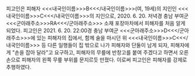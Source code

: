 피고인은 피해자 <<<내국인이름>>>B<<</내국인이름>>>(여, 19세)의 지인인 <<<내국인이름>>>C<<</내국인이름>>>의 지인으로, 2020. 6. 20. 저녁경 충남 부여군 <<<군아래주소>>>RA<<</군아래주소>>> 소재 포장마차에서 피해자를 처음 알게 되었다.
피고인은 2021. 6. 20. 22:00경 충남 부여군 <<<군아래주소>>>D<<</군아래주소>>>에 있는 피해자의 집에서, 함께 술을 마시던 위 <<<내국인이름>>>C<<</내국인이름>>> 등 다른 일행들이 집 밖으로 나가 피해자와 단둘이 남게 되자, 피해자에게 "손을 잡아 달라"고 요구하고, 피해자의 무릎에 반창고를 붙여 주겠다고 하면서 오른손으로 피해자의 왼쪽 무릎 부위를 문지르듯 만졌다.
이로써 피고인은 피해자를 강제로 추행하였다.
